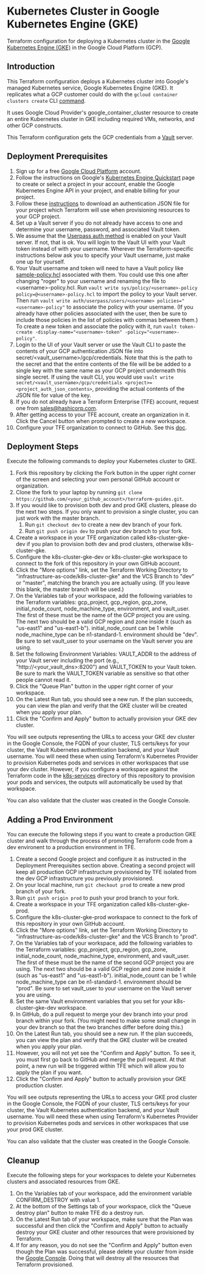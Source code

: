 # Kubernetes Cluster in Google Kubernetes Engine (GKE)
Terraform configuration for deploying a Kubernetes cluster in the [Google Kubernetes Engine (GKE)](https://cloud.google.com/kubernetes-engine/) in the Google Cloud Platform (GCP).

## Introduction
This Terraform configuration deploys a Kubernetes cluster into Google's managed Kubernetes service, Google Kubernetes Engine (GKE). It replicates what a GCP customer could do with the `gcloud container clusters create` CLI [command](https://cloud.google.com/sdk/gcloud/reference/container/clusters/create).

It uses Google Cloud Provider's google_container_cluster resource to create an entire Kubernetes cluster in GKE including required VMs, networks, and other GCP constructs.

This Terraform configuration gets the GCP credentials from a [Vault](https://www.vaultproject.io/) server.

## Deployment Prerequisites

1. Sign up for a free [Google Cloud Platform](https://cloud.google.com) account.
1. Follow the instructions on Google's [Kubernetes Engine Quickstart](https://cloud.google.com/kubernetes-engine/docs/quickstart) page to create or select a project in your account, enable the Google Kubernetes Engine API in your project, and enable billing for your project.
1. Follow these [instructions](https://www.terraform.io/docs/providers/google/index.html#authentication-json-file) to download an authentication JSON file for your project which Terraform will use when provisioning resources to your GCP project.
1. Set up a Vault server if you do not already have access to one and determine your username, password, and associated Vault token.
1. We assume that the [Userpass auth method](https://www.vaultproject.io/docs/auth/userpass.html) is enabled on your Vault server.  If not, that is ok.  You will login to the Vault UI with your Vault token instead of with your username. Wherever the Terraform-specific instructions below ask you to specify your Vault username, just make one up for yourself.
1. Your Vault username and token will need to have a Vault policy like [sample-policy.hcl](./sample-policy.hcl) associated with them. You could use this one after changing "roger" to your username and renaming the file to \<username\>-policy.hcl.  Run `vault write sys/policy/<username>-policy policy=@<username>-policy.hcl` to import the policy to your Vault server. Then run `vault write auth/userpass/users/<username> policies="<username>-policy"` to associate the policy with your username. (If you already have other policies associated with the user, then be sure to include those policies in the list of policies with commas between them.) To create a new token and associate the policy with it, run `vault token-create -display-name="<username>-token" -policy="<username>-policy"`.
1. Login to the UI of your Vault server or use the Vault CLI to paste the contents of your GCP authentication JSON file into secret/<vault_username>/gcp/credentials. Note that this is the path to the secret and that the entire contents of the file will be be added to a single key with the same name as your GCP project underneath this single secret.  If using the vault CLI, you would use `vault write secret/<vault_username>/gcp/credentials <project>=<project_auth_json_contents>`, providing the actual contents of the JSON file for value of the key.
1. If you do not already have a Terraform Enterprise (TFE) account, request one from sales@hashicorp.com.
1. After getting access to your TFE account, create an organization in it. Click the Cancel button when prompted to create a new workspace.
1. Configure your TFE organization to connect to GitHub. See this [doc](https://www.terraform.io/docs/enterprise/vcs/github.html).

## Deployment Steps
Execute the following commands to deploy your Kubernetes cluster to GKE.

1. Fork this repository by clicking the Fork button in the upper right corner of the screen and selecting your own personal GitHub account or organization.
1. Clone the fork to your laptop by running `git clone https://github.com/<your_github_account>/terraform-guides.git`.
1. If you would like to provision both dev and prod GKE clusters, please do the next two steps. If you only want to provision a single cluster, you can just work with the master branch.
    1. Run `git checkout dev` to create a new dev branch of your fork.
    1. Run `git push origin dev` to push your dev branch to your fork.
1. Create a workspace in your TFE organization called k8s-cluster-gke-dev if you plan to provision both dev and prod clusters, otherwise k8s-cluster-gke.
1. Configure the k8s-cluster-gke-dev or k8s-cluster-gke workspace to connect to the fork of this repository in your own GitHub account.
1. Click the "More options" link, set the Terraform Working Directory to "infrastructure-as-code/k8s-cluster-gke" and the VCS Branch to "dev" or "master", matching the branch you are actually using. (If you leave this blank, the master branch will be used.)
1. On the Variables tab of your workspace, add the following variables to the Terraform variables: gcp_project, gcp_region, gcp_zone, initial_node_count, node_machine_type, environment, and vault_user. The first of these must be the name of the GCP project you are using. The next two should be a valid GCP region and zone inside it (such as "us-east1" and "us-east1-b"). initial_node_count can be 1 while node_machine_type can be n1-standard-1. environment should be "dev". Be sure to set vault_user to your username on the Vault server you are using.
1. Set the following Environment Variables: VAULT_ADDR to the address of your Vault server including the port (e.g., "http://<your_vault_dns>:8200") and VAULT_TOKEN to your Vault token. Be sure to mark the VAULT_TOKEN variable as sensitive so that other people cannot read it.
1. Click the "Queue Plan" button in the upper right corner of your workspace.
1. On the Latest Run tab, you should see a new run. If the plan succeeds, you can view the plan and verify that the GKE cluster will be created when you apply your plan.
1. Click the "Confirm and Apply" button to actually provision your GKE dev cluster.

You will see outputs representing the URLs to access your GKE dev cluster in the Google Console, the FQDN of your cluster, TLS certs/keys for your cluster, the Vault Kubernetes authentication backend, and your Vault username.  You will need these when using Terraform's Kubernetes Provider to provision Kubernetes pods and services in other workspaces that use your dev cluster. However, if you configure a workspace against the Terraform code in the [k8s-services](../../self-serve-infrastructure/k8s-services) directory of this repository to provision your pods and services, the outputs will automatically be used by that workspace.

You can also validate that the cluster was created in the Google Console.

## Adding a Prod Environment
You can execute the following steps if you want to create a production GKE cluster and walk through the process of promoting Terraform code from a dev environent to a production environment in TFE.

1. Create a second Google project and configure it as instructed in the Deployment Prerequisites section above. Creating a second project will keep all production GCP infrastructure provisioned by TFE isolated from the dev GCP infrastructure you previously provisioned.
1. On your local machine, run `git checkout prod` to create a new prod branch of your fork.
1. Run `git push origin prod` to push your prod branch to your fork.
1. Create a workspace in your TFE organization called k8s-cluster-gke-prod.
1. Configure the k8s-cluster-gke-prod workspace to connect to the fork of this repository in your own GitHub account.
1. Click the "More options" link, set the Terraform Working Directory to "infrastructure-as-code/k8s-cluster-gke" and the VCS Branch to "prod".
1. On the Variables tab of your workspace, add the following variables to the Terraform variables: gcp_project, gcp_region, gcp_zone, initial_node_count, node_machine_type, environment, and vault_user. The first of these must be the name of the second GCP project you are using. The next two should be a valid GCP region and zone inside it (such as "us-east1" and "us-east1-b"). initial_node_count can be 1 while node_machine_type can be n1-standard-1. environment should be "prod". Be sure to set vault_user to your username on the Vault server you are using.
1. Set the same Vault environment variables that you set for your k8s-cluster-gke-dev workspace.
1. In GitHub, do a pull request to merge your dev branch into your prod branch within your fork. (You might need to make some small change in your dev branch so that the two branches differ before doing this.)
1. On the Latest Run tab, you should see a new run. If the plan succeeds, you can view the plan and verify that the GKE cluster will be created when you apply your plan.
1. However, you will not yet see the "Confirm and Apply" button. To see it, you must first go back to GitHub and merge the pull request. At that point, a new run will be triggered within TFE which will allow you to apply the plan if you want.
1. Click the "Confirm and Apply" button to actually provision your GKE production cluster.

You will see outputs representing the URLs to access your GKE prod cluster in the Google Console, the FQDN of your cluster, TLS certs/keys for your cluster, the Vault Kubernetes authentication backend, and your Vault username.  You will need these when using Terraform's Kubernetes Provider to provision Kubernetes pods and services in other workspaces that use your prod GKE cluster.

You can also validate that the cluster was created in the Google Console.

## Cleanup
Execute the following steps for your workspaces to delete your Kubernetes clusters and associated resources from GKE.

1. On the Variables tab of your workspace, add the environment variable CONFIRM_DESTROY with value 1.
1. At the bottom of the Settings tab of your workspace, click the "Queue destroy plan" button to make TFE do a destroy run.
1. On the Latest Run tab of your workspace, make sure that the Plan was successful and then click the "Confirm and Apply" button to actually destroy your GKE cluster and other resources that were provisioned by Terraform.
1. If for any reason, you do not see the "Confirm and Apply" button even though the Plan was successful, please delete your cluster from inside the [Google Console](https://console.cloud.google.com). Doing that will destroy all the resources that Terraform provisioned.
